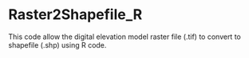 # Raster2Shapefile_R
This code allow the digital elevation model raster file (.tif) to convert to shapefile (.shp) using R code.
